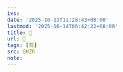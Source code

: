 ```yaml
---
ivs:
date: '2025-10-13T11:28:43+08:00'
lastmod: '2025-10-14T06:42:22+08:00'
title: 󰞗
url: 󰞗
tags: [剪]
src: GHZR
note:
---
```

